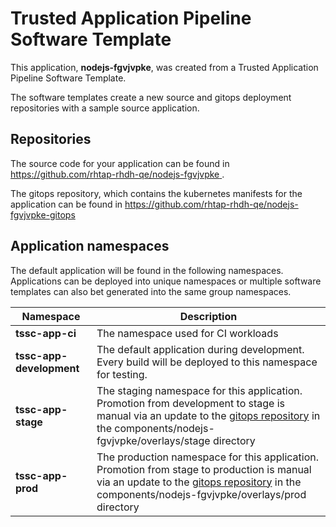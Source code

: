 # Trusted Application Pipeline Software Template

This application, **nodejs-fgvjvpke**, was created from a Trusted Application Pipeline Software Template.

The software templates create a new source and gitops deployment repositories with a sample source application. 

## Repositories

The source code for your application can be found in [https://github.com/rhtap-rhdh-qe/nodejs-fgvjvpke ](https://github.com/rhtap-rhdh-qe/nodejs-fgvjvpke ).
 
The gitops repository, which contains the kubernetes manifests for the application can be found in 
[https://github.com/rhtap-rhdh-qe/nodejs-fgvjvpke-gitops ](https://github.com/rhtap-rhdh-qe/nodejs-fgvjvpke-gitops ) 

## Application namespaces 

The default application will be found in the following namespaces. Applications can be deployed into unique namespaces or multiple software templates can also bet generated into the same group namespaces.  

|  Namespace   |  Description   |  
| -------- | -------- |
| **tssc-app-ci** | The namespace used for CI workloads |
| **tssc-app-development** | The default application during development. Every build will be deployed to this namespace for testing. |
| **tssc-app-stage** | The staging namespace for this application. Promotion from development to stage is manual via an update to the [gitops repository](https://github.com/rhtap-rhdh-qe/nodejs-fgvjvpke-gitops ) in the components/nodejs-fgvjvpke/overlays/stage directory |
| **tssc-app-prod** | The production namespace for this application. Promotion from stage to production is manual via an update to the [gitops repository](https://github.com/rhtap-rhdh-qe/nodejs-fgvjvpke-gitops ) in the components/nodejs-fgvjvpke/overlays/prod directory |